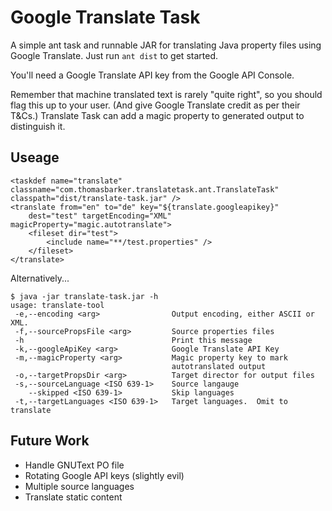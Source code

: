 Google Translate Task
======================

A simple ant task and runnable JAR for translating Java property files using Google Translate.  Just run `ant dist` to get started.

You'll need a Google Translate API key from the Google API Console.

Remember that machine translated text is rarely "quite right", so you should flag this up to your user.  (And give Google Translate credit as per their T&Cs.)  Translate Task can add a magic property to generated output to distinguish it.


Useage
------

    <taskdef name="translate" classname="com.thomasbarker.translatetask.ant.TranslateTask" classpath="dist/translate-task.jar" />
    <translate from="en" to="de" key="${translate.googleapikey}"
        dest="test" targetEncoding="XML" magicProperty="magic.autotranslate">
        <fileset dir="test">
            <include name="**/test.properties" />
        </fileset>
    </translate>


Alternatively...

    $ java -jar translate-task.jar -h
    usage: translate-tool
     -e,--encoding <arg>                Output encoding, either ASCII or XML.
     -f,--sourcePropsFile <arg>         Source properties files
     -h                                 Print this message
     -k,--googleApiKey <arg>            Google Translate API Key
     -m,--magicProperty <arg>           Magic property key to mark
                                        autotranslated output
     -o,--targetPropsDir <arg>          Target director for output files
     -s,--sourceLanguage <ISO 639-1>    Source langauge
        --skipped <ISO 639-1>           Skip languages
     -t,--targetLanguages <ISO 639-1>   Target languages.  Omit to translate


Future Work
-----------

+ Handle GNUText PO file
+ Rotating Google API keys (slightly evil)
+ Multiple source languages
+ Translate static content

